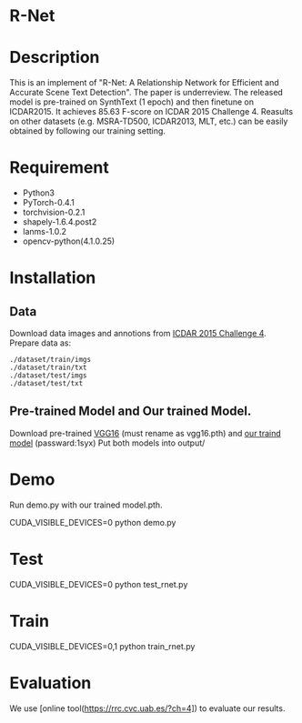 # R-Net

# Description
  This is an implement of "R-Net: A Relationship Network for Efficient and Accurate Scene Text Detection". The paper is underreview.
  The released model is pre-trained on SynthText (1 epoch) and then finetune on ICDAR2015. It achieves 85.63 F-score on ICDAR 2015 Challenge 4. Reasults on other datasets (e.g. MSRA-TD500, ICDAR2013, MLT, etc.) can be easily obtained by following our training setting.
  
# Requirement

* Python3 
* PyTorch-0.4.1 
* torchvision-0.2.1 
* shapely-1.6.4.post2 
* lanms-1.0.2 
* opencv-python(4.1.0.25)
  
# Installation

## Data

Download data images and annotions from [ICDAR 2015 Challenge 4](https://rrc.cvc.uab.es/?ch=4&com=downloads). Prepare data as:

~~~
./dataset/train/imgs
./dataset/train/txt
./dataset/test/imgs
./dataset/test/txt
~~~

## Pre-trained Model and Our trained Model.

Download pre-trained [VGG16](https://drive.google.com/file/d/1HgDuFGd2q77Z6DcUlDEfBZgxeJv4tald/view) (must rename as vgg16.pth) and [our traind model](https://pan.baidu.com/s/1pgCOREQUDiCLGA3OpN4y0w) (passward:1syx) Put both models into output/

# Demo

Run demo.py with our trained model.pth.

CUDA_VISIBLE_DEVICES=0 python demo.py 

# Test

CUDA_VISIBLE_DEVICES=0 python test_rnet.py

# Train

CUDA_VISIBLE_DEVICES=0,1 python train_rnet.py

# Evaluation

We use [online tool(https://rrc.cvc.uab.es/?ch=4]) to evaluate our results. 



